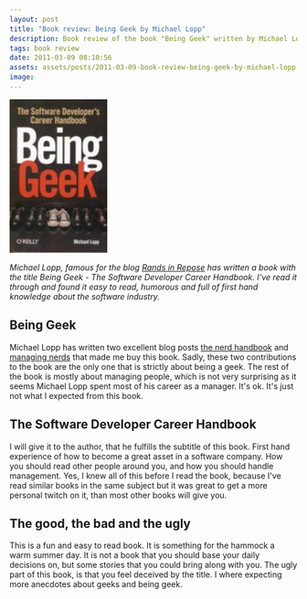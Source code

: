 ```yaml
---
layout: post
title: "Book review: Being Geek by Michael Lopp"
description: Book review of the book "Being Geek" written by Michael Lopp.
tags: book review
date: 2011-03-09 08:10:56
assets: assets/posts/2011-03-09-book-review-being-geek-by-michael-lopp
image: 
---
```


![Being Geek by Michael Lopp](/assets/posts/2011-03-09-book-review-being-geek-by-michael-lopp/beinggeek.jpg)

_Michael Lopp, famous for the blog [Rands in Repose](http://randsinrepose.com/) has written a book with the title Being Geek - The Software Developer Career Handbook. I've read it through and found it easy to read, humorous and full of first hand knowledge about the software industry._

## Being Geek

Michael Lopp has written two excellent blog posts [the nerd handbook](http://randsinrepose.com/archives/2007/11/11/the_nerd_handbook.html) and [managing nerds](http://www.randsinrepose.com/archives/2011/01/17/managing_nerds.html) that made me buy this book. Sadly, these two contributions to the book are the only one that is strictly about being a geek. The rest of the book is mostly about managing people, which is not very surprising as it seems Michael Lopp spent most of his career as a manager.  It's ok. It's just not what I expected from this book.

## The Software Developer Career Handbook

I will give it to the author, that he fulfills the subtitle of this book. First hand experience of how to become a great asset in a software company. How you should read other people around you, and how you should handle management. Yes, I knew all of this before I read the book, because I've read similar books in the same subject but it was great to get a more personal twitch on it, than most other books will give you.

## The good, the bad and the ugly

This is a fun and easy to read book. It is something for the hammock a warm summer day. It is not a book that you should base your daily decisions on, but some stories that you could bring along with you.  The ugly part of this book, is that you feel deceived by the title. I where expecting more anecdotes about geeks and being geek.
